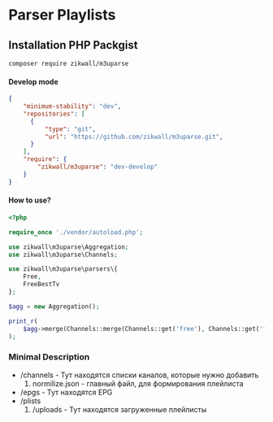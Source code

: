 # Parser Playlists

## Installation PHP Packgist

`composer require zikwall/m3uparse`

#### Develop mode

```json
{
    "minimum-stability": "dev",
    "repositories": [
      {
    	  "type": "git",
    	  "url": "https://github.com/zikwall/m3uparse.git",
      }
    ],
    "require": {
    	"zikwall/m3uparse": "dev-develop"
    }
}
```

#### How to use?

```php
<?php

require_once './vendor/autoload.php';

use zikwall\m3uparse\Aggregation;
use zikwall\m3uparse\Channels;

use zikwall\m3uparse\parsers\{
    Free,
    FreeBestTv
};

$agg = new Aggregation();

print_r(
    $agg->merge(Channels::merge(Channels::get('free'), Channels::get('free_best_tv')), new Free(), new FreeBestTv())
);
```

### Minimal Description

- /channels - Тут находятся списки каналов, которые нужно добавить
    1. normilize.json - главный файл, для формирования плейлиста
- /epgs - Тут находятся EPG 
- /plists
    1. /uploads - Тут находятся загруженные плейлисты
